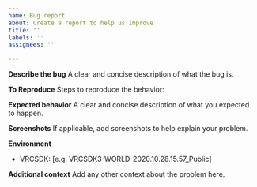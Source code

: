 ```yaml
---
name: Bug report
about: Create a report to help us improve
title: ''
labels: ''
assignees: ''

---
```


**Describe the bug**
A clear and concise description of what the bug is.

**To Reproduce**
Steps to reproduce the behavior:

**Expected behavior**
A clear and concise description of what you expected to happen.

**Screenshots**
If applicable, add screenshots to help explain your problem.

**Environment**
 - VRCSDK: [e.g. VRCSDK3-WORLD-2020.10.28.15.57_Public]

**Additional context**
Add any other context about the problem here.

